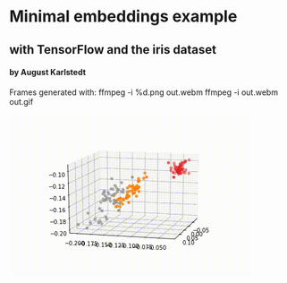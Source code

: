 # Minimal embeddings example
## with TensorFlow and the iris dataset
#### by August Karlstedt

Frames generated with:
ffmpeg -i %d.png out.webm
ffmpeg -i out.webm out.gif

![learned embedding](frames/out.gif)


